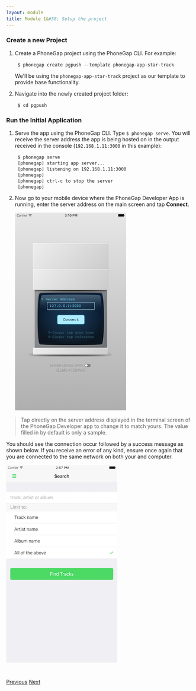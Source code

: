 ```yaml
---
layout: module
title: Module 1&#58; Setup the project
---
```


### Create a new Project
1. Create a PhoneGap project using the PhoneGap CLI. For example:

        $ phonegap create pgpush --template phonegap-app-star-track

   We'll be using the `phonegap-app-star-track` project as our template to provide base functionality.

2. Navigate into the newly created project folder:

        $ cd pgpush


### Run the Initial Application
1. Serve the app using the PhoneGap CLI. Type `$ phonegap serve`. You will receive the server address the app is being hosted on in the output received in the console (`192.168.1.11:3000` in this example):

		$ phonegap serve
		[phonegap] starting app server...
		[phonegap] listening on 192.168.1.11:3000
		[phonegap]
		[phonegap] ctrl-c to stop the server
		[phonegap]

2. Now go to your mobile device where the PhoneGap Developer App is running, enter the server address on the main screen and tap **Connect**.

    <img class="screenshot-lg" src="images/dev-app-enter-add.png"/>

  > Tap directly on the server address displayed in the terminal screen of the PhoneGap Developer app to change it to match yours. The value filled in by default is only a sample.

 You should see the connection occur followed by a success message as shown below. If you receive an error of any kind, ensure
 once again that you are connected to the same network on both your  and computer.

  <img class="screenshot-lg" src="images/main-view.png"/>

<div class="row" style="margin-top:40px;">
<div class="col-sm-12">
<a href="index.html" class="btn btn-default"><i class="glyphicon glyphicon-chevron-left"></i> Previous</a>
<a href="module2.html" class="btn btn-default pull-right">Next <i class="glyphicon
glyphicon-chevron-right"></i></a>
</div>
</div>

